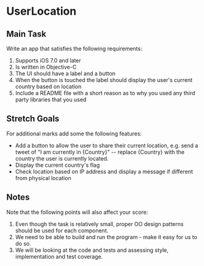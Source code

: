# UserLocation
## Main Task

Write an app that satisfies the following requirements:

1. Supports iOS 7.0 and later
2. Is written in Objective-C
3. The UI should have a label and a button
4. When the button is touched the label should display the user's current country based on location
5. Include a README file with a short reason as to why you used any third party libraries that you used

## Stretch Goals

For additional marks add some the following features:

- Add a button to allow the user to share their current location, e.g. send a tweet of "I am currently in {Country}" -- replace {Country} with the country the user is currently located.
- Display the current country's flag
- Check location based on IP address and display a message if different from physical location

## Notes

Note that the following points will also affect your score:

1. Even though the task is relatively small, proper OO design patterns should be used for each component.
2. We need to be able to build and run the program - make it easy for us to do so.
3. We will be looking at the code and tests and assessing style, implementation and test coverage.
